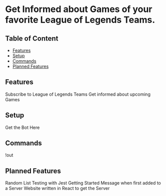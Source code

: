 # Get Informed about Games of your favorite League of Legends Teams.

## Table of Content

- [Features](#-features)
- [Setup](#-setup)
- [Commands](#-Commands)
- [Planned Features](#planned-features)

## Features

Subscribe to League of Legends Teams
Get informed about upcoming Games

## Setup

Get the Bot Here

## Commands

!out

## Planned Features

Random List
Testing with Jest
Getting Started Message when first added to a Server
Website written in React to get the Server
